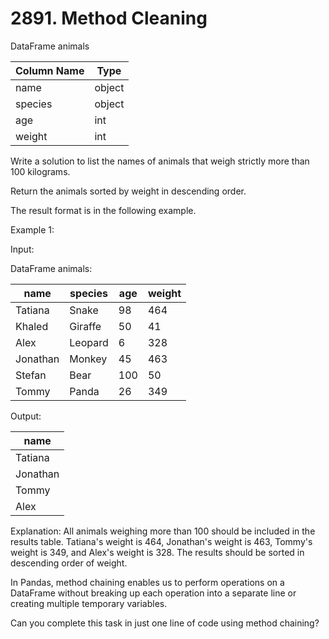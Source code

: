 # 2891. Method Cleaning

DataFrame animals

| Column Name | Type   |
|-------------|--------|
| name        | object |
| species     | object |
| age         | int    |
| weight      | int    |

Write a solution to list the names of animals that weigh strictly more than 100 kilograms.

Return the animals sorted by weight in descending order.

The result format is in the following example.

 

Example 1:

Input:

DataFrame animals:

| name     | species | age | weight |
|----------|---------|-----|--------|
| Tatiana  | Snake   | 98  | 464    |
| Khaled   | Giraffe | 50  | 41     |
| Alex     | Leopard | 6   | 328    |
| Jonathan | Monkey  | 45  | 463    |
| Stefan   | Bear    | 100 | 50     |
| Tommy    | Panda   | 26  | 349    |

Output: 

| name     |
|----------|
| Tatiana  |
| Jonathan |
| Tommy    |
| Alex     |

Explanation:
All animals weighing more than 100 should be included in the results table.
Tatiana's weight is 464, Jonathan's weight is 463, Tommy's weight is 349, and Alex's weight is 328.
The results should be sorted in descending order of weight.
 

In Pandas, method chaining enables us to perform operations on a DataFrame without breaking up each operation into a separate line or creating multiple temporary variables. 

Can you complete this task in just one line of code using method chaining?
